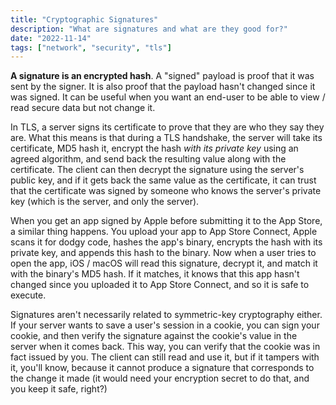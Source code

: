 ```yaml
---
title: "Cryptographic Signatures"
description: "What are signatures and what are they good for?"
date: "2022-11-14"
tags: ["network", "security", "tls"]
---
```


**A signature is an encrypted hash**. A "signed" payload is proof that it was sent
by the signer. It is also proof that the payload hasn't changed since it was signed.
It can be useful when you want an end-user to be able to view / read secure data
but not change it.

In TLS, a server signs its certificate to prove that they are who they say they
are. What this means is that during a TLS handshake, the server will take its
certificate, MD5 hash it, encrypt the hash _with its private key_ using an agreed
algorithm, and send back the resulting value along with the certificate. The client
can then decrypt the signature using the server's public key, and if it gets back
the same value as the certificate, it can trust that the certificate was signed
by someone who knows the server's private key (which is the server, and only the
server).

When you get an app signed by Apple before submitting it to the App Store, a similar
thing happens. You upload your app to App Store Connect, Apple scans it for dodgy
code, hashes the app's binary, encrypts the hash with its private key, and appends
this hash to the binary. Now when a user tries to open the app, iOS / macOS will read
this signature, decrypt it, and match it with the binary's MD5 hash. If it matches,
it knows that this app hasn't changed since you uploaded it to App Store Connect,
and so it is safe to execute.

Signatures aren't necessarily related to symmetric-key cryptography either. If your
server wants to save a user's session in a cookie, you can sign your cookie, and then
verify the signature against the cookie's value in the server when it comes back.
This way, you can verify that the cookie was in fact issued by you. The client can
still read and use it, but if it tampers with it, you'll know, because it cannot
produce a signature that corresponds to the change it made (it would need your
encryption secret to do that, and you keep it safe, right?)
